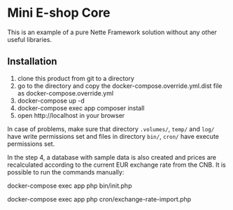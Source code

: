 Mini E-shop Core
================

This is an example of a pure Nette Framework solution without any other useful libraries.

Installation
------------

1. clone this product from git to a directory
2. go to the directory and copy the docker-compose.override.yml.dist file as docker-compose.override.yml
3. docker-compose up -d
4. docker-compose exec app composer install
5. open http://localhost in your browser

In case of problems, make sure that directory `.volumes/`, `temp/` and `log/` have write permissions set and files in directory `bin/`, `cron/` have execute permissions set.

In the step 4, a database with sample data is also created and prices are recalculated according to the current EUR exchange rate from the CNB.
It is possible to run the commands manually:

docker-compose exec app php bin/init.php

docker-compose exec app php cron/exchange-rate-import.php






